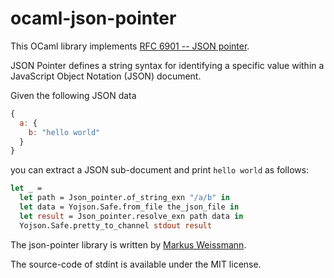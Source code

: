 # ocaml-json-pointer
This OCaml library implements [RFC 6901 -- JSON pointer](https://tools.ietf.org/html/rfc6901).

JSON Pointer defines a string syntax for identifying a specific value
within a JavaScript Object Notation (JSON) document.

Given the following JSON data
```Javascript
{
  a: {
    b: "hello world"
  }
}
```

you can extract a JSON sub-document and print ```hello world``` as follows:

```ocaml
let _ =
  let path = Json_pointer.of_string_exn "/a/b" in
  let data = Yojson.Safe.from_file the_json_file in
  let result = Json_pointer.resolve_exn path data in
  Yojson.Safe.pretty_to_channel stdout result
```

The json-pointer library is written by [Markus Weissmann](http://www.mweissmann.de).

The source-code of stdint is available under the MIT license.
